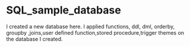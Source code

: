 # SQL_sample_database
I created a new database here. I applied functions, ddl, dml, orderby, groupby ,joins,user defined function,stored procedure,trigger themes on the database I created.
